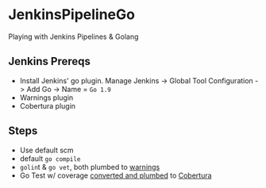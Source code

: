 # JenkinsPipelineGo
Playing with Jenkins Pipelines &amp; Golang

## Jenkins Prereqs
* Install Jenkins' go plugin.  Manage Jenkins -> Global Tool Configuration -> Add Go -> Name = `Go 1.9`
* Warnings plugin
* Cobertura plugin

## Steps
* Use default scm
* default `go compile`
* `golin`t & `go vet`, both plumbed to [warnings](https://wiki.jenkins.io/display/JENKINS/Warnings+Plugin)
* Go Test w/ coverage [converted and plumbed](https://github.com/t-yuki/gocover-cobertura) to [Cobertura](https://wiki.jenkins.io/display/JENKINS/Cobertura+Plugin)

